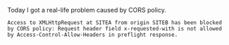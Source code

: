 Today I got a real-life problem caused by CORS policy.

```
Access to XMLHttpRequest at SITEA from origin SITEB has been blocked by CORS policy: Request header field x-requested-with is not allowed by Access-Control-Allow-Headers in preflight response.
```
